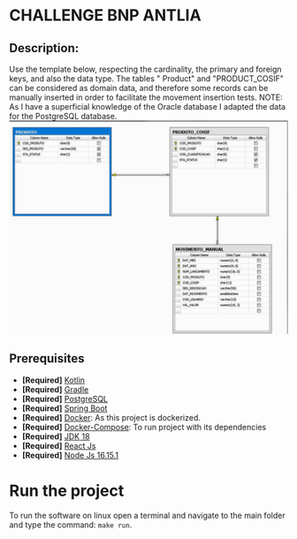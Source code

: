 # CHALLENGE BNP ANTLIA

## Description:

Use the template below, respecting the cardinality, the primary and foreign keys, and also the data type. The tables "
Product" and "PRODUCT_COSIF" can be considered as domain data, and therefore some records can be manually inserted in
order to facilitate the movement insertion tests.
NOTE: As I have a superficial knowledge of the Oracle database I adapted the data for the PostgreSQL database.
![img.png](img.png)

## Prerequisites

- **[Required]** [Kotlin](https://kotlinlang.org/)
- **[Required]** [Gradle](https://gradle.org/)
- **[Required]** [PostgreSQL](https://www.postgresql.org/)
- **[Required]** [Spring Boot](https://spring.io/projects/spring-boot)
- **[Required]** [Docker](https://www.docker.com/): As this project is dockerized.
- **[Required]** [Docker-Compose](https://docs.docker.com/compose/): To run project with its dependencies
- **[Required]** [JDK 18](https://www.oracle.com/java/technologies/downloads/#java18)
- **[Required]** [React Js](https://pt-br.reactjs.org/)
- **[Required]** [Node Js 16.15.1](https://nodejs.org/en/download/)

# Run the project

To run the software on linux open a terminal and navigate to the main folder and type the command: `make run`. 